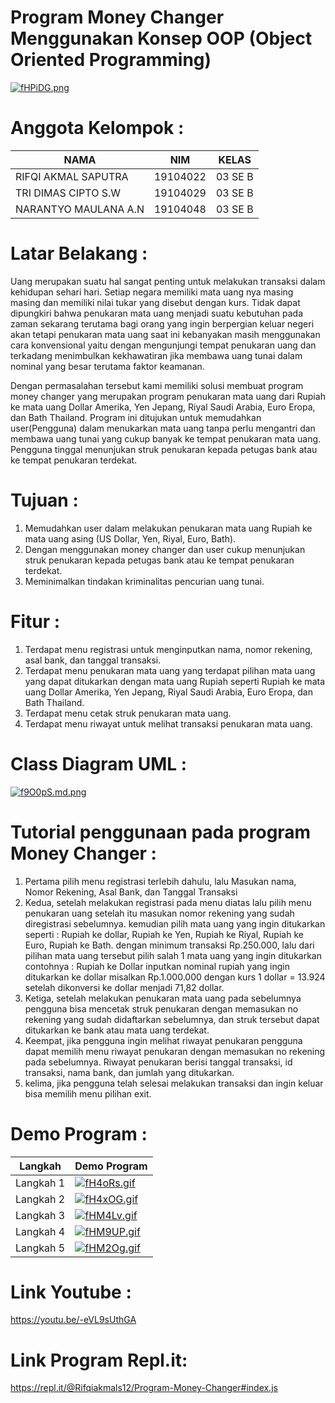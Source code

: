 # Program Money Changer Menggunakan Konsep OOP (Object Oriented Programming)
[![fHPiDG.png](https://iili.io/fHPiDG.png)](https://freeimage.host/i/fHPiDG)

# Anggota Kelompok :
| NAMA | NIM | KELAS
|--|--|--|
| RIFQI AKMAL SAPUTRA  | 19104022 | 03 SE B
| TRI DIMAS CIPTO S.W  | 19104029 | 03 SE B
| NARANTYO MAULANA A.N | 19104048 | 03 SE B

# Latar Belakang :
Uang merupakan suatu hal sangat penting untuk melakukan transaksi dalam kehidupan sehari hari. Setiap negara memiliki mata uang nya masing masing dan memiliki nilai tukar yang disebut dengan kurs. Tidak dapat dipungkiri bahwa penukaran mata uang menjadi suatu kebutuhan pada zaman sekarang terutama bagi orang yang ingin berpergian keluar negeri akan tetapi penukaran mata uang saat ini kebanyakan masih menggunakan cara konvensional yaitu dengan mengunjungi tempat penukaran uang dan terkadang menimbulkan kekhawatiran jika membawa uang tunai dalam nominal yang besar terutama faktor keamanan.

Dengan permasalahan tersebut kami memiliki solusi membuat program money changer yang merupakan program penukaran mata uang dari Rupiah ke mata uang Dollar Amerika, Yen Jepang, Riyal Saudi Arabia, Euro Eropa, dan Bath Thailand. Program ini ditujukan untuk memudahkan user(Pengguna) dalam menukarkan mata uang tanpa perlu mengantri dan membawa uang tunai yang cukup banyak ke tempat penukaran mata uang. Pengguna tinggal menunjukan struk penukaran kepada petugas bank atau ke tempat penukaran terdekat.

# Tujuan :
1. Memudahkan user dalam melakukan penukaran mata uang Rupiah ke mata uang asing (US Dollar, Yen, Riyal, Euro, Bath). 
2. Dengan menggunakan money changer dan user cukup menunjukan struk penukaran kepada petugas bank atau ke tempat penukaran terdekat.
3. Meminimalkan tindakan kriminalitas pencurian uang tunai.

# Fitur :
1. Terdapat menu registrasi untuk menginputkan nama, nomor rekening, asal bank, dan tanggal transaksi.
2. Terdapat menu penukaran mata uang yang terdapat pilihan mata uang yang dapat ditukarkan dengan mata uang Rupiah seperti Rupiah ke mata uang Dollar Amerika, Yen Jepang, Riyal Saudi Arabia, Euro Eropa, dan Bath Thailand.
3. Terdapat menu cetak struk penukaran mata uang.
4. Terdapat menu riwayat untuk melihat transaksi penukaran mata uang.

# Class Diagram UML :
[![f9O0pS.md.png](https://iili.io/f9O0pS.md.png)](https://freeimage.host/i/f9O0pS)

# Tutorial penggunaan pada program Money Changer :
1. Pertama pilih menu registrasi terlebih dahulu, lalu Masukan nama, Nomor Rekening, Asal Bank, dan Tanggal Transaksi
2. Kedua, setelah melakukan registrasi pada menu diatas lalu pilih menu penukaran uang setelah itu masukan nomor rekening yang sudah diregistrasi sebelumnya. kemudian pilih mata uang yang ingin ditukarkan seperti : Rupiah ke dollar, Rupiah ke Yen, Rupiah ke Riyal, Rupiah ke Euro, Rupiah ke Bath. dengan minimum transaksi Rp.250.000, lalu dari pilihan mata uang tersebut pilih salah 1 mata uang yang ingin ditukarkan contohnya : Rupiah ke Dollar inputkan nominal rupiah yang ingin ditukarkan ke dollar misalkan Rp.1.000.000 dengan kurs 1 dollar = 13.924 setelah dikonversi ke dollar menjadi 71,82 dollar.
3. Ketiga, setelah melakukan penukaran mata uang pada sebelumnya pengguna bisa mencetak struk penukaran dengan memasukan no rekening yang sudah didaftarkan sebelumnya, dan struk tersebut dapat ditukarkan ke bank atau mata uang terdekat.
4. Keempat, jika pengguna ingin melihat riwayat penukaran pengguna dapat memilih menu riwayat penukaran dengan memasukan no rekening pada sebelumnya. Riwayat penukaran berisi tanggal transaksi, id transaksi, nama bank, dan jumlah yang ditukarkan.
5. kelima, jika pengguna telah selesai melakukan transaksi dan ingin keluar bisa memilih menu pilihan exit.

# Demo Program :
| Langkah |Demo Program  |
|--|--|
|Langkah 1  | [![fH4oRs.gif](https://iili.io/fH4oRs.gif)](https://freeimage.host/) |
|Langkah 2  | [![fH4xOG.gif](https://iili.io/fH4xOG.gif)](https://freeimage.host/) |
|Langkah 3  | [![fHM4Lv.gif](https://iili.io/fHM4Lv.gif)](https://freeimage.host/) |
|Langkah 4  | [![fHM9UP.gif](https://iili.io/fHM9UP.gif)](https://freeimage.host/) |
|Langkah 5  | [![fHM2Og.gif](https://iili.io/fHM2Og.gif)](https://freeimage.host/) |

# Link Youtube :
https://youtu.be/-eVL9sUthGA

# Link Program Repl.it:
https://repl.it/@Rifqiakmals12/Program-Money-Changer#index.js
